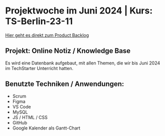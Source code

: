# Projektwoche im Juni 2024 | Kurs: TS-Berlin-23-11

[Hier geht es direkt zum Product Backlog](https://github.com/smatplacid/ts-berlin-23-11/blob/main/_Dokumentation/log.md)

## Projekt: Online Notiz / Knowledge Base

Es wird eine Datenbank aufgebaut, mit allen Themen, die wir bis Juni 2024 im TechStarter Unterricht hatten.

## Benutzte Techniken / Anwendungen:

- Scrum
- Figma
- VS Code
- MySQL
- JS / HTML / CSS
- GitHub
- Google Kalender als Gantt-Chart